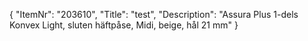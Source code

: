 {
  "ItemNr": "203610",
  "Title": "test",
  "Description": "Assura Plus 1-dels Konvex Light, sluten häftpåse, Midi, beige, hål 21 mm"
}